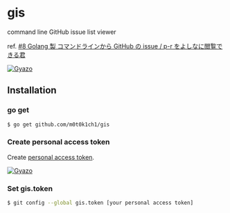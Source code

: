 gis
===

command line GitHub issue list viewer

ref. [#8 Golang 製 コマンドラインから GitHub の issue / p-r をよしなに閲覧できる君](http://tech.kayac.com/archive/8_golang_github_issue.html)

[![Gyazo](http://i.gyazo.com/2c45b0a0a24b95aaa8d005c4d14d190f.gif)](http://gyazo.com/2c45b0a0a24b95aaa8d005c4d14d190f)

## Installation

### go get

``` sh
$ go get github.com/m0t0k1ch1/gis
```

### Create personal access token

Create [personal access token](https://help.github.com/articles/creating-an-access-token-for-command-line-use).

[![Gyazo](http://i.gyazo.com/f66e8571a00e7a8590c04db62c4df744.png)](http://gyazo.com/f66e8571a00e7a8590c04db62c4df744)

### Set gis.token

``` sh
$ git config --global gis.token [your personal access token]
```
